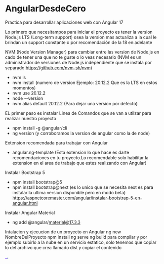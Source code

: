 # AngularDesdeCero
Practica para desarrollar aplicaciones web con Angular 17

Lo primero que necesitampos para iniciar el proyecto es tener la version Node.js LTS (Long-term support) osea la version mas actualiza a la cual le brindan un support constante o por recomendaciòn de la 18 en adelante


NVM (Node Version Manager) para cambiar entre las version de Node.js en cado de tener una que no te guste o lo veas necesario (NVM es un administrador de versiones de Node.js independiente que se instala por separado https://github.com/nvm-sh/nvm)
 - nvm ls
 - nvm install (numero de version Ejemplo: 20.12.2 Que es la LTS en estos momentos)
 - nvm use 20.12.2
 - node --version
 - nvm alias default 20.12.2 (Para dejar una version por defecto)


EL primer paso es instalar Linea de Comandos que se van a utilzar para realizar nuestro proyecto
 - npm install -g @angular/cli
 - ng version (y corroboramos la version de angular como la de node)


Extension recomendada para trabajar con Angular
 - angular.ng-template (Esta extension lo que hace es darte recomendaciones en tu proyecto.Lo recomendable solo habilitar la extension en el area de trabajo que estes realizando con Angular)

Instalar Bootstrap 5
 - npm install bootstrap@5
 - npm install bootstrap@next (es lo unico que se necesita next es para instalar la ultima version disponible pero en modo beta)
https://aspnetcoremaster.com/angular/instalar-bootstrap-5-en-angular.html

Instalar Angular Material
 - ng add @angular/material@17.3.3

Intalacion y ejecucion de un proyecto en Angular
ng new NombreDelProyecto
npm install
ng serve
ng build para compilar y por ejemplo subirlo a la nube en un servicio estatico, solo tenemos que copiar lo del archivo que crea llamado dist y copiar el contenido

<img src="chat_en_linea__1_-removebg-preview.png" width="10px">
